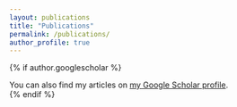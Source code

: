 ```yaml
---
layout: publications
title: "Publications"
permalink: /publications/
author_profile: true
---
```


{% if author.googlescholar %}
  <div class="wordwrap">You can also find my articles on <a href="{{site.author.googlescholar}}">my Google Scholar profile</a>.</div>
{% endif %}
